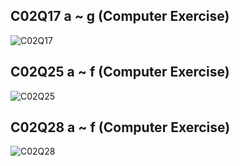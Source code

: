 
## C02Q17 a ~ g (Computer Exercise)
![C02Q17](https://github.com/user-attachments/assets/23ae9b10-d623-4468-9c54-831dfc437d55)

## C02Q25 a ~ f (Computer Exercise)
![C02Q25](https://github.com/user-attachments/assets/d0ea2c24-0947-4b11-92e5-dbe352c94670)

## C02Q28 a ~ f (Computer Exercise)
![C02Q28](https://github.com/user-attachments/assets/ab9cdd15-921b-41f2-8935-346e18d6d87c)

